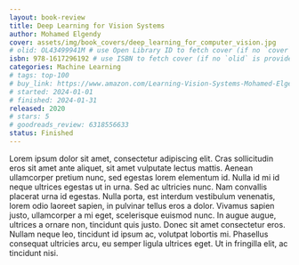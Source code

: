 ```yaml
---
layout: book-review
title: Deep Learning for Vision Systems
author: Mohamed Elgendy 
cover: assets/img/book_covers/deep_learning_for_computer_vision.jpg
# olid: OL43499941M # use Open Library ID to fetch cover (if no `cover` is provided)
isbn: 978-1617296192 # use ISBN to fetch cover (if no `olid` is provided, dashes are optional)
categories: Machine Learning
# tags: top-100
# buy_link: https://www.amazon.com/Learning-Vision-Systems-Mohamed-Elgendy/dp/1617296198/ref=sr_1_13?crid=3105CEUTRJPGQ&dib=eyJ2IjoiMSJ9.zCsreI20lLzDABzM8NACxT8R5wNpAHyn8yoWcRFAhU-tUq0xiymPnFAgbPgRQ0DqjlYB6PkeYzHbN0zLi5DsIos1MmO6pNNjuB9tycVSBYil2DCST0cDrrEEDYYGjNQp1ZUoYSYSMw-tdYJwZDHS3rUgmcHAqFVIjnKrHqFU-6Wt9jayimQcDM3GA0qSs-R8CNnii2ScGS0wc7LgQS94JYVV5cDtcsB7HIcbbQVY7N8.40gzMJXtmwvNE9j1ZQ5xboZYqJe0txMkNMVfB7b8Byk&dib_tag=se&keywords=deep+learning+for+computer+vision&qid=1760081248&s=books&sprefix=deep+learning+for+computer+visio%2Cstripbooks-intl-ship%2C331&sr=1-13
# started: 2024-01-01
# finished: 2024-01-31
released: 2020
# stars: 5
# goodreads_review: 6318556633
status: Finished
---
```


Lorem ipsum dolor sit amet, consectetur adipiscing elit. Cras sollicitudin eros sit amet ante aliquet, sit amet vulputate lectus mattis. Aenean ullamcorper pretium nunc, sed egestas lorem elementum id. Nulla id mi id neque ultrices egestas ut in urna. Sed ac ultricies nunc. Nam convallis placerat urna id egestas. Nulla porta, est interdum vestibulum venenatis, lorem odio laoreet sapien, in pulvinar tellus eros a dolor. Vivamus sapien justo, ullamcorper a mi eget, scelerisque euismod nunc. In augue augue, ultrices a ornare non, tincidunt quis justo. Donec sit amet consectetur eros. Nullam neque leo, tincidunt id ipsum ac, volutpat lobortis mi. Phasellus consequat ultricies arcu, eu semper ligula ultrices eget. Ut in fringilla elit, ac tincidunt nisi.